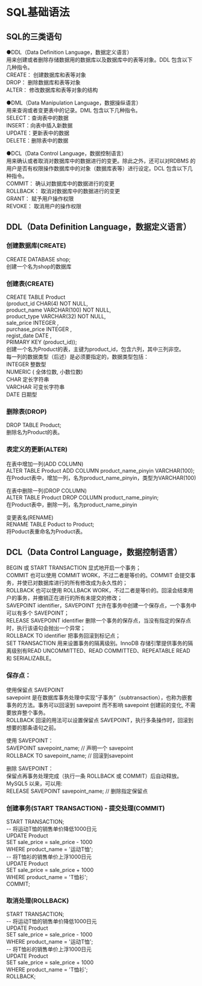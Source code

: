 # SQL基础语法

## SQL的三类语句

●DDL（Data Definition Language，数据定义语言）    
用来创建或者删除存储数据用的数据库以及数据库中的表等对象。DDL 包含以下几种指令。  
CREATE： 创建数据库和表等对象  
DROP： 删除数据库和表等对象  
ALTER： 修改数据库和表等对象的结构  

●DML（Data Manipulation Language，数据操纵语言）  
用来查询或者变更表中的记录。DML 包含以下几种指令。  
SELECT：查询表中的数据  
INSERT：向表中插入新数据  
UPDATE：更新表中的数据  
DELETE：删除表中的数据  

●DCL（Data Control Language，数据控制语言）  
用来确认或者取消对数据库中的数据进行的变更。除此之外，还可以对RDBMS 的用户是否有权限操作数据库中的对象（数据库表等）进行设定。DCL 包含以下几种指令。  
COMMIT： 确认对数据库中的数据进行的变更  
ROLLBACK： 取消对数据库中的数据进行的变更  
GRANT： 赋予用户操作权限  
REVOKE： 取消用户的操作权限  

## DDL（Data Definition Language，数据定义语言）
### 创建数据库(CREATE)
CREATE DATABASE shop;   
创建一个名为shop的数据库  

### 创建表(CREATE)
CREATE TABLE Product  
(product_id     CHAR(4)      NOT NULL,  
 product_name   VARCHAR(100) NOT NULL,  
 product_type   VARCHAR(32)  NOT NULL,  
 sale_price     INTEGER      ,  
 purchase_price INTEGER      ,  
 regist_date    DATE         ,  
 PRIMARY KEY (product_id));  
创建一个名为Product的表，主键为product_id，包含六列，其中三列非空。    
每一列的数据类型（后述）是必须要指定的，数据类型包括：    
INTEGER 整数型    
NUMERIC ( 全体位数, 小数位数)    
CHAR 定长字符串    
VARCHAR 可变长字符串    
DATE 日期型    

### 删除表(DROP)
DROP TABLE Product;  
删除名为Product的表。  

### 表定义的更新(ALTER)
在表中增加一列(ADD COLUMN)  
ALTER TABLE Product ADD COLUMN product_name_pinyin VARCHAR(100);    
在Product表中，增加一列，名为product_name_pinyin，类型为VARCHAR(100)  

在表中删除一列(DROP COLUMN)  
ALTER TABLE Product DROP COLUMN product_name_pinyin;  
在Product表中，删除一列，名为product_name_pinyin    

变更表名(RENAME)    
RENAME TABLE Poduct to Product;    
将Poduct表重命名为Product表。  

## DCL（Data Control Language，数据控制语言）
BEGIN 或 START TRANSACTION 显式地开启一个事务；  
COMMIT 也可以使用 COMMIT WORK，不过二者是等价的。COMMIT 会提交事务，并使已对数据库进行的所有修改成为永久性的；  
ROLLBACK 也可以使用 ROLLBACK WORK，不过二者是等价的。回滚会结束用户的事务，并撤销正在进行的所有未提交的修改；  
SAVEPOINT identifier，SAVEPOINT 允许在事务中创建一个保存点，一个事务中可以有多个 SAVEPOINT；  
RELEASE SAVEPOINT identifier 删除一个事务的保存点，当没有指定的保存点时，执行该语句会抛出一个异常；  
ROLLBACK TO identifier 把事务回滚到标记点；  
SET TRANSACTION 用来设置事务的隔离级别。InnoDB 存储引擎提供事务的隔离级别有READ UNCOMMITTED、READ COMMITTED、REPEATABLE READ 和 SERIALIZABLE。  

### 保存点：   
使用保留点 SAVEPOINT  
savepoint 是在数据库事务处理中实现“子事务”（subtransaction），也称为嵌套事务的方法。事务可以回滚到 savepoint 而不影响 savepoint 创建前的变化, 不需要放弃整个事务。  
ROLLBACK 回滚的用法可以设置保留点 SAVEPOINT，执行多条操作时，回滚到想要的那条语句之前。  

使用 SAVEPOINT：    
SAVEPOINT savepoint_name;    // 声明一个 savepoint  
ROLLBACK TO savepoint_name;  // 回滚到savepoint  

删除 SAVEPOINT：    
保留点再事务处理完成（执行一条 ROLLBACK 或 COMMIT）后自动释放。  
MySQL5 以来，可以用:  
RELEASE SAVEPOINT savepoint_name;  // 删除指定保留点   

### 创建事务(START TRANSACTION) - 提交处理(COMMIT)

START TRANSACTION;  
    -- 将运动T恤的销售单价降低1000日元  
    UPDATE Product  
       SET sale_price = sale_price - 1000  
     WHERE product_name = '运动T恤';  
    -- 将T恤衫的销售单价上浮1000日元  
    UPDATE Product  
       SET sale_price = sale_price + 1000  
     WHERE product_name = 'T恤衫';  
COMMIT;  

### 取消处理(ROLLBACK)

START TRANSACTION;  
    -- 将运动T恤的销售单价降低1000日元  
    UPDATE Product  
       SET sale_price = sale_price - 1000  
     WHERE product_name = '运动T恤';  
    -- 将T恤衫的销售单价上浮1000日元  
    UPDATE Product  
       SET sale_price = sale_price + 1000  
     WHERE product_name = 'T恤衫';  
ROLLBACK;  
